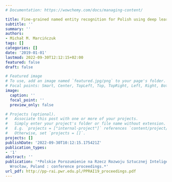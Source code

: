 ```yaml
---
# Documentation: https://wowchemy.com/docs/managing-content/

title: Fine-grained named entity recognition for Polish using deep learning
subtitle: ''
summary: ''
authors:
- Michał M. Marcińczuk
tags: []
categories: []
date: '2019-01-01'
lastmod: 2022-09-30T12:12:15+02:00
featured: false
draft: false

# Featured image
# To use, add an image named `featured.jpg/png` to your page's folder.
# Focal points: Smart, Center, TopLeft, Top, TopRight, Left, Right, BottomLeft, Bottom, BottomRight.
image:
  caption: ''
  focal_point: ''
  preview_only: false

# Projects (optional).
#   Associate this post with one or more of your projects.
#   Simply enter your project's folder or file name without extension.
#   E.g. `projects = ["internal-project"]` references `content/project/deep-learning/index.md`.
#   Otherwise, set `projects = []`.
projects: []
publishDate: '2022-09-30T10:12:15.175421Z'
publication_types:
- '1'
abstract: ''
publication: '*Polskie Porozumienie na Rzecz Rozwoju Sztucznej Inteligencji : 16-18.10.2019,
  Wrocław, Poland : conference proceedings.*'
url_pdf: http://pp-rai.pwr.edu.pl/PPRAI19_proceedings.pdf
---
```

